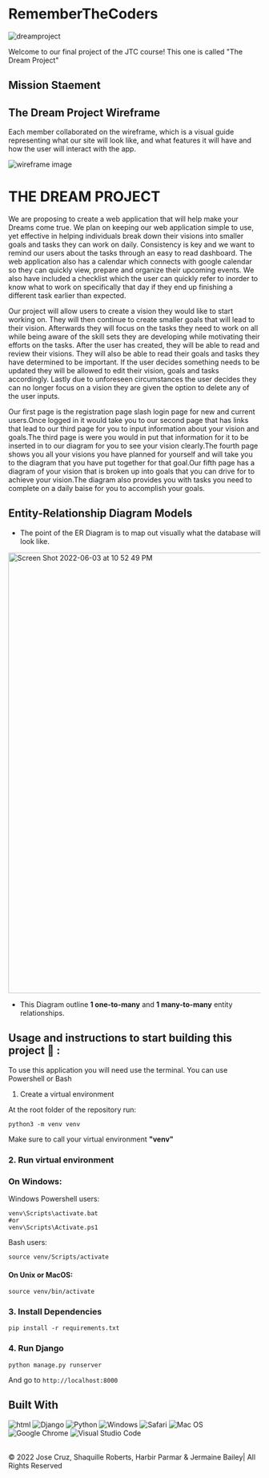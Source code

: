 # RememberTheCoders

![dreamproject](https://user-images.githubusercontent.com/98856246/171973663-676e45b4-0542-4401-a89f-19adbf4d8b23.jpeg)

 Welcome to our final project of the JTC course! This one is called "The Dream Project"

## Mission Staement 


## The Dream Project Wireframe

Each member collaborated on the wireframe, which is a visual guide representing what our site will look like, and what features it will have and how the user will interact with the app.

![wireframe image](https://user-images.githubusercontent.com/98856246/171974663-1f9411cf-e709-4bd6-a25d-48d07dd85a74.jpg)


# THE DREAM PROJECT
We are proposing to create a web application that will help make your Dreams come true. We plan on keeping our web application simple to use, yet effective in helping individuals break down their visions into smaller goals and tasks they can work on daily. Consistency is key and we want to remind our users about the tasks through an easy to read dashboard. The web application also has a calendar which connects with google calendar so they can quickly view, prepare and organize their upcoming events. We also have included a checklist which the user can quickly refer to inorder to know what to work on specifically that day if they end up finishing a different task earlier than expected.
 

Our project will allow users to create a vision they would like to start working on. They will then continue to create smaller goals that will lead to their vision. Afterwards they will focus on the tasks they need to work on all while being aware of the skill sets they are developing while motivating their efforts on the tasks. After the user has created, they will be able to read and review their visions. They will also be able to read their goals and tasks they have determined to be important. If the user decides something needs to be updated they will be allowed to edit their vision, goals and tasks accordingly. Lastly due to unforeseen circumstances the user decides they can no longer focus on a vision they are given the option to delete any of the user inputs.


Our first page is the registration page slash login page for new and current users.Once logged in it would take you to our second page that has links that lead to our third page for you to input information about your vision and goals.The third page is were you would in put that information for it to be inserted in to our diagram for you to see your vision clearly.The fourth page shows you all your visions you have planned for yourself and will take you to the diagram that you have put together for that goal.Our fifth page has a diagram of your vision that is broken up into goals that you can drive for to achieve your vision.The diagram also provides you with tasks you need to complete on a daily baise for you to accomplish your goals.


## Entity-Relationship Diagram Models

-   The point of the ER Diagram is to map out visually what the database will look like.


<img width="880" alt="Screen Shot 2022-06-03 at 10 52 49 PM" src="https://user-images.githubusercontent.com/98856246/171976654-ce372dc0-7edd-4d07-bea8-eaa4ef3d24b2.png">





-   This Diagram outline **1 one-to-many** and **1 many-to-many** entity relationships.





## Usage and instructions to start building this project 📖 :
To use this application you will need use the terminal. You can use Powershell or Bash
 1. Create a virtual environment

At the root folder of the repository run:

```
python3 -m venv venv
```

Make sure to call your virtual environment **"venv"**

### 2. Run virtual environment

### On Windows:

Windows Powershell users:

```
venv\Scripts\activate.bat
#or
venv\Scripts\Activate.ps1
```

Bash users:

```
source venv/Scripts/activate
```

#### On Unix or MacOS:

```
source venv/bin/activate
```

### 3. Install Dependencies

```
pip install -r requirements.txt
```

### 4. Run Django

```
python manage.py runserver 
```

And go to `http://localhost:8000`


## Built With

![html](https://img.shields.io/badge/-HTML5-E34F26?logo=html5&logoColor=white&logoWidth=30)
![Django](https://img.shields.io/badge/django-%23092E20.svg?style=for-the-badge&logo=django&logoColor=white)
![Python](https://img.shields.io/badge/python-3670A0?style=for-the-badge&logo=python&logoColor=ffdd54)
![Windows](https://img.shields.io/badge/Windows-0078D6?style=for-the-badge&logo=windows&logoColor=white)
![Safari](https://img.shields.io/badge/Safari-000000?style=for-the-badge&logo=Safari&logoColor=white)
![Mac OS](https://img.shields.io/badge/mac%20os-000000?style=for-the-badge&logo=macos&logoColor=F0F0F0)
![Google Chrome](https://img.shields.io/badge/Google%20Chrome-4285F4?style=for-the-badge&logo=GoogleChrome&logoColor=white)
![Visual Studio Code](https://img.shields.io/badge/Visual%20Studio%20Code-0078d7.svg?style=for-the-badge&logo=visual-studio-code&logoColor=white)


<br>
&copy; 2022 Jose Cruz, Shaquille Roberts, Harbir Parmar & Jermaine Bailey| All Rights Reserved
